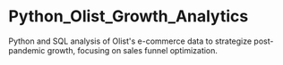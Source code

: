 # Python_Olist_Growth_Analytics
Python and SQL analysis of Olist's e-commerce data to strategize post-pandemic growth, focusing on sales funnel optimization.
